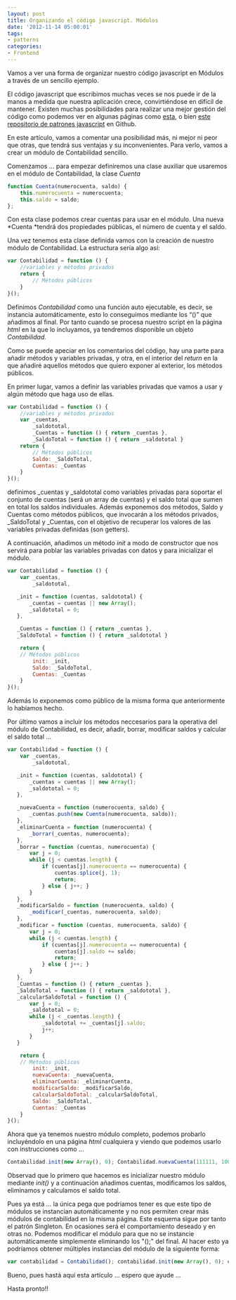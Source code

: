 ```yaml
---
layout: post
title: Organizando el código javascript. Módulos
date: '2012-11-14 05:00:01'
tags:
- patterns
categories:
- Frontend
---
```



Vamos a ver una forma de organizar nuestro código javascript en Módulos a través de un sencillo ejemplo.

El código javascript que escribimos muchas veces se nos puede ir de la manos a medida que nuestra aplicación crece, convirtiéndose en difícil de mantener. Existen muchas posibilidades para realizar una mejor gestión del código como podemos ver en algunas páginas como [esta](http://www.jspatterns.com/ "jspatterns"), o bien [este repositorio de patrones javascript](https://github.com/shichuan/javascript-patterns "javascript patterns") en Github.

En este artículo, vamos a comentar una posibilidad más, ni mejor ni peor que otras, que tendrá sus ventajas y su inconvenientes. Para verlo, vamos a crear un módulo de Contabilidad sencillo.

Comenzamos … para empezar definiremos una clase auxiliar que usaremos en el módulo de Contabilidad, la clase *Cuenta*

```javascript
function Cuenta(numerocuenta, saldo) {
    this.numerocuenta = numerocuenta;
    this.saldo = saldo;
};
```

Con esta clase podemos crear cuentas para usar en el módulo. Una nueva *Cuenta *tendrá dos propiedades públicas, el número de cuenta y el saldo.

Una vez tenemos esta clase definida vamos con la creación de nuestro módulo de Contabilidad. La estructura sería algo así:

```javascript
var Contabilidad = function () { 
    //variables y métodos privados 
    return { 
        // Métodos públicos 
    }
}();
```

Definimos *Contabilidad* como una función auto ejecutable, es decir, se instancia automáticamente, esto lo conseguimos mediante los “()” que añadimos al final. Por tanto cuando se procesa nuestro script en la página *html* en la que lo incluyamos, ya tendremos disponible un objeto *Contabilidad.*

Como se puede apeciar en los comentarios del código, hay una parte para añadir métodos y variables privadas, y otra, en el interior del *return* en la que añadiré aquellos métodos que quiero exponer al exterior, los métodos públicos.

En primer lugar, vamos a definir las variables privadas que vamos a usar y algún método que haga uso de ellas.

```javascript
var Contabilidad = function () {
    //variables y métodos privados
    var _cuentas,
        _saldototal,
        _Cuentas = function () { return _cuentas },
        _SaldoTotal = function () { return _saldototal }
    return {
        // Métodos públicos
        Saldo: _SaldoTotal,
        Cuentas: _Cuentas
    }
}();
```

</div>definimos _cuentas y _saldototal como variables privadas para soportar el conjunto de cuentas (será un array de cuentas) y el saldo total que sumen en total los saldos individuales. Además exponemos dos métodos, Saldo y Cuentas como métodos públicos, que invocarán a los métodos privados, _SaldoTotal y _Cuentas, con el objetivo de recuperar los valores de las variables privadas definidas (son getters).

A continuación, añadimos un método *init* a modo de constructor que nos servirá para poblar las variables privadas con datos y para inicializar el módulo.

```javascript
var Contabilidad = function () {
    var _cuentas,
        _saldototal,

   _init = function (cuentas, saldototal) {
       _cuentas = cuentas || new Array();
       _saldototal = 0;
   },

   _Cuentas = function () { return _cuentas },
   _SaldoTotal = function () { return _saldototal }

    return {
    // Métodos públicos
        init: _init,
        Saldo: _SaldoTotal,
        Cuentas: _Cuentas
    }
}();
```

Además lo exponemos como público de la misma forma que anteriormente lo habíamos hecho.

Por último vamos a incluir los métodos neccesarios para la operativa del módulo de Contabilidad, es decir, añadir, borrar, modificar saldos y calcular el saldo total …

```javascript
var Contabilidad = function () {
    var _cuentas,
        _saldototal,

   _init = function (cuentas, saldototal) {
       _cuentas = cuentas || new Array();
       _saldototal = 0;
   },

   _nuevaCuenta = function (numerocuenta, saldo) {
       _cuentas.push(new Cuenta(numerocuenta, saldo));
   },
   _eliminarCuenta = function (numerocuenta) {
       _borrar(_cuentas, numerocuenta);
   },
   _borrar = function (cuentas, numerocuenta) {
       var j = 0;
       while (j < cuentas.length) {
           if (cuentas[j].numerocuenta == numerocuenta) {
               cuentas.splice(j, 1);
               return;
           } else { j++; }
       }
   },
   _modificarSaldo = function (numerocuenta, saldo) {
       _modificar(_cuentas, numerocuenta, saldo);
   },
   _modificar = function (cuentas, numerocuenta, saldo) {
       var j = 0;
       while (j < cuentas.length) {
           if (cuentas[j].numerocuenta == numerocuenta) {
               cuentas[j].saldo += saldo;
               return;
           } else { j++; }
       }
   },
   _Cuentas = function () { return _cuentas },
   _SaldoTotal = function () { return _saldototal },
   _calcularSaldoTotal = function () {
       var j = 0;
       _saldototal = 0;
       while (j < _cuentas.length) {
           _saldototal += _cuentas[j].saldo;
           j++;
       }
   }

    return {
    // Métodos públicos
        init: _init,
        nuevaCuenta: _nuevaCuenta,
        eliminarCuenta: _eliminarCuenta,
        modificarSaldo: _modificarSaldo,
        calcularSaldoTotal: _calcularSaldoTotal,
        Saldo: _SaldoTotal,
        Cuentas: _Cuentas
    }
}();
```

Ahora que ya tenemos nuestro módulo completo, podemos probarlo incluyéndolo en una página *html* cualquiera y viendo que podemos usarlo con instrucciones como ...

```javascript
Contabilidad.init(new Array(), 0); Contabilidad.nuevaCuenta(111111, 100.00); Contabilidad.nuevaCuenta(222222, 200.00); Contabilidad.modificarSaldo(111111, 100.00); Contabilidad.eliminarCuenta(111111); Contabilidad.calcularSaldoTotal();
```

Observad que lo primero que hacemos es inicializar nuestro módulo mediante *init()* y a continuación añadimos cuentas, modificamos los saldos, eliminamos y calculamos el saldo total.

Pues ya está ... la única pega que podríamos tener es que este tipo de módulos se instancian automáticamente y no nos permiten crear más módulos de contabilidad en la misma página. Este esquema sigue por tanto el patrón Singleton. En ocasiones será el comportamiento deseado y en otras no. Podemos modificar el módulo para que no se instancie automáticamente simplemente eliminando los "();" del final. Al hacer esto ya podríamos obtener múltiples instancias del módulo de la siguiente forma:

```javascript
var contabilidad = Contabilidad(); contabilidad.init(new Array(), 0); contabilidad.nuevaCuenta(111111, 100.00); contabilidad.nuevaCuenta(222222, 200.00); contabilidad.modificarSaldo(111111, 100.00); contabilidad.eliminarCuenta(111111); contabilidad.calcularSaldoTotal(); var contabilidad2 = Contabilidad(); contabilidad2.init(new Array(), 0); contabilidad2.nuevaCuenta(111111, 100.00); contabilidad2.nuevaCuenta(222222, 200.00); contabilidad2.nuevaCuenta(333333, 200.00); contabilidad2.nuevaCuenta(444444, 200.00); contabilidad2.modificarSaldo(111111, 1000.00); contabilidad2.eliminarCuenta(333333); contabilidad2.calcularSaldoTotal(); var contabilidad3 = Contabilidad(); contabilidad3.init(new Array(new Cuenta(111111, 100.00), new Cuenta(222222, 200.00)), 0); contabilidad3.nuevaCuenta(333333, 100.00); contabilidad3.calcularSaldoTotal();
```

Bueno, pues hastá aquí esta artículo ... espero que ayude ...

Hasta pronto!!

<div class="line"></div><div><span class="p">  
</span></div>


